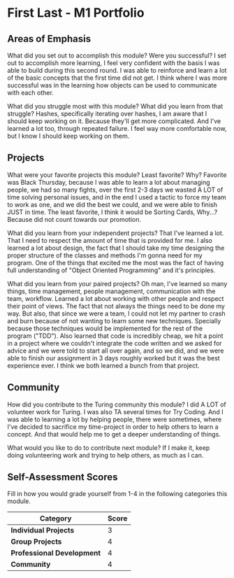 # First Last - M1 Portfolio

## Areas of Emphasis

What did you set out to accomplish this module? Were you successful?
I set out to accomplish more learning, I feel very confident with the basis I was able to build during this second round. I was able to reinforce and learn a lot of the basic concepts that the first time did not get. I think where I was more successful was in the learning how objects can be used to communicate with each other.

What did you struggle most with this module? What did you learn from that struggle?
Hashes, specifically iterating over hashes, I am aware that I should keep working on it. Because they'll get more complicated. And I've learned a lot too, through repeated failure. I feel way more comfortable now, but I know I should keep working on them.

## Projects

What were your favorite projects this module? Least favorite? Why?
Favorite was Black Thursday, because I was able to learn a lot about managing people, we had so many fights, over the first 2-3 days we wasted A LOT of time solving personal issues, and in the  end I used a tactic to force my team to work as one, and we did the best we could, and we were able to finish JUST in time.
The least favorite, I think it would be Sorting Cards, Why...? Because did not count towards our promotion.

What did you learn from your independent projects?
That I've learned a lot. That I need to respect the amount of time that is provided for me. I also learned a lot about design, the fact that I should take my time designing the proper structure of the classes and methods I'm gonna need for my program.
One of the things that excited me the most was the fact of having full understanding of "Object Oriented Programming" and it's principles.

What did you learn from your paired projects?
Oh man, I've learned so many things, time management, people management, communication with the team, workflow. Learned a lot about working with other people and respect their point of views. The fact that not always the things need to be done my way. But also, that since we were a team, I could not let my partner to crash and burn because of not wanting to learn some new techniques. Specially because those techniques would be implemented for the rest of the program ("TDD").
Also learned that code is incredibly cheap, we hit a point in a project where we couldn't integrate the code written and we asked for advice and we were told to start all over again, and so we did, and we were able to finish our assignment in 3 days roughly worked but it was the best experience ever. I think we both learned a bunch from that project.


## Community

How did you contribute to the Turing community this module?
I did A LOT of volunteer work for Turing. I was also TA several times for Try Coding. And I was able to learning a lot by helping people, there were sometimes, where I've decided to sacrifice my time-project in order to help others to learn a concept. And that would help me to get a deeper understanding of things.

What would you like to do to contribute next module?
If I make it, keep doing volunteering work and trying to help others, as much as I can.

## Self-Assessment Scores

Fill in how you would grade yourself from 1-4 in the following categories this module.

| Category                     | Score |
| -----------------------------| ----- |
| **Individual Projects**      |   3   |
| **Group Projects**           |   4   |
| **Professional Development** |   4   |
| **Community**                |   4   |
